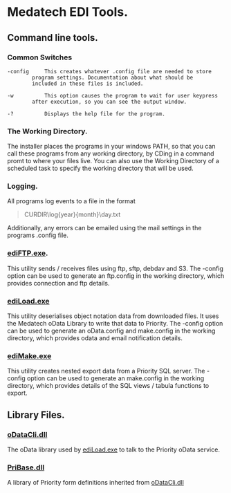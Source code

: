# Medatech EDI Tools.

## Command line tools.

### Common Switches
	
	-config		This creates whatever .config file are needed to store
			program settings. Documentation about what should be 
			included in these files is included.
	
	-w			This option causes the program to wait for user keypress
			after execution, so you can see the output window.

	-?			Displays the help file for the program.

### The Working Directory.

The installer places the programs in your windows PATH, so that you can
call these programs from any working directory, by CDing in a command promt
to where your files live. You can also use the Working Directory of a
scheduled task to specify the working directory that will be used.

### Logging.

All programs log events to a file in the format 
> CURDIR\log\{year}{month}\day.txt

Additionally, any errors can be emailed using the mail settings in the
programs .config file.

### [ediFTP.exe](https://github.com/MedatechUK/MedatechEDI/tree/master/ediftp).

This utility sends / receives files using ftp, sftp, debdav and S3.
The -config option can be used to generate an ftp.config in the working directory, 
which provides connection and ftp details.

### [ediLoad.exe](https://github.com/MedatechUK/MedatechEDI/tree/master/ediLoad)

This utility deserialises object notation data from downloaded files. 
It uses the Medatech oData Library to write that data to Priority.
The -config option can be used to generate an oData.config and make.config
in the working directory, which provides odata and email notification details.

### [ediMake.exe](https://github.com/MedatechUK/MedatechEDI/tree/master/ediMake)

This utility creates nested export data from a Priority SQL server.
The -config option can be used to generate an make.config in the working directory, 
which provides details of the SQL views / tabula functions to export.

## Library Files.

### [oDataCli.dll](https://github.com/MedatechUK/MedatechEDI/tree/master/oData.net)

The oData library used by [ediLoad.exe](https://github.com/MedatechUK/MedatechEDI/tree/master/ediLoad) to talk to the Priority oData service.

### [PriBase.dll](https://github.com/MedatechUK/MedatechEDI/tree/master/PriorityForms)

A library of Priority form definitions inherited from [oDataCli.dll](https://github.com/MedatechUK/MedatechEDI/tree/master/PriorityForms) 